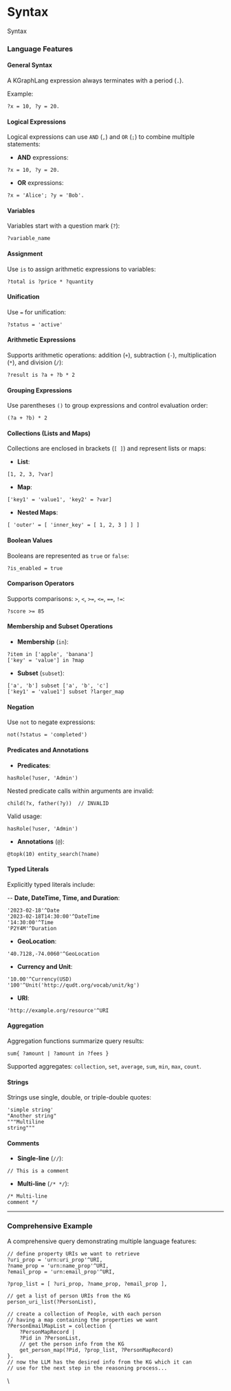 # Syntax

Syntax

### Language Features <a href="#language-features" id="language-features"></a>

#### General Syntax <a href="#general-syntax" id="general-syntax"></a>

A KGraphLang expression always terminates with a period (`.`).

Example:

```kgraph
?x = 10, ?y = 20.
```

#### Logical Expressions <a href="#logical-expressions" id="logical-expressions"></a>

Logical expressions can use `AND` (`,`) and `OR` (`;`) to combine multiple statements:

* **AND** expressions:

```kgraph
?x = 10, ?y = 20.
```

* **OR** expressions:

```kgraph
?x = 'Alice'; ?y = 'Bob'.
```

#### Variables <a href="#variables" id="variables"></a>

Variables start with a question mark (`?`):

```kgraph
?variable_name
```

#### Assignment <a href="#assignment" id="assignment"></a>

Use `is` to assign arithmetic expressions to variables:

```kgraph
?total is ?price * ?quantity
```

#### Unification <a href="#unification" id="unification"></a>

Use `=` for unification:

```kgraph
?status = 'active'
```

#### Arithmetic Expressions <a href="#arithmetic-expressions" id="arithmetic-expressions"></a>

Supports arithmetic operations: addition (`+`), subtraction (`-`), multiplication (`*`), and division (`/`):

```kgraph
?result is ?a + ?b * 2
```

#### Grouping Expressions <a href="#grouping-expressions" id="grouping-expressions"></a>

Use parentheses `()` to group expressions and control evaluation order:

```kgraph
(?a + ?b) * 2
```

#### Collections (Lists and Maps) <a href="#collections-lists-and-maps" id="collections-lists-and-maps"></a>

Collections are enclosed in brackets (`[ ]`) and represent lists or maps:

* **List**:

```kgraph
[1, 2, 3, ?var]
```

* **Map**:

```kgraph
['key1' = 'value1', 'key2' = ?var]
```

* **Nested Maps**:

```kgraph
[ 'outer' = [ 'inner_key' = [ 1, 2, 3 ] ] ]
```

#### Boolean Values <a href="#boolean-values" id="boolean-values"></a>

Booleans are represented as `true` or `false`:

```kgraph
?is_enabled = true
```

#### Comparison Operators <a href="#comparison-operators" id="comparison-operators"></a>

Supports comparisons: `>`, `<`, `>=`, `<=`, `==`, `!=`:

```kgraph
?score >= 85
```

#### Membership and Subset Operations <a href="#membership-and-subset-operations" id="membership-and-subset-operations"></a>

* **Membership** (`in`):

```kgraph
?item in ['apple', 'banana']
['key' = 'value'] in ?map
```

* **Subset** (`subset`):

```kgraph
['a', 'b'] subset ['a', 'b', 'c']
['key1' = 'value1'] subset ?larger_map
```

#### Negation <a href="#negation" id="negation"></a>

Use `not` to negate expressions:

```kgraph
not(?status = 'completed')
```

#### Predicates and Annotations <a href="#predicates-and-annotations" id="predicates-and-annotations"></a>

* **Predicates**:

```kgraph
hasRole(?user, 'Admin')
```

Nested predicate calls within arguments are invalid:

```kgraph
child(?x, father(?y))  // INVALID
```

Valid usage:

```kgraph
hasRole(?user, 'Admin')
```

* **Annotations** (`@`):

```kgraph
@topk(10) entity_search(?name)
```

#### Typed Literals <a href="#typed-literals" id="typed-literals"></a>

Explicitly typed literals include:

\-- **Date, DateTime, Time, and Duration**:

```kgraph
'2023-02-18'^Date
'2023-02-18T14:30:00'^DateTime
'14:30:00'^Time
'P2Y4M'^Duration
```

* **GeoLocation**:

```kgraph
'40.7128,-74.0060'^GeoLocation
```

* **Currency and Unit**:

```kgraph
'10.00'^Currency(USD)
'100'^Unit('http://qudt.org/vocab/unit/kg')
```

* **URI**:

```kgraph
'http://example.org/resource'^URI
```

#### Aggregation <a href="#aggregation" id="aggregation"></a>

Aggregation functions summarize query results:

```kgraph
sum{ ?amount | ?amount in ?fees }
```

Supported aggregates: `collection`, `set`, `average`, `sum`, `min`, `max`, `count`.

#### Strings <a href="#strings" id="strings"></a>

Strings use single, double, or triple-double quotes:

```kgraph
'simple string'
"Another string"
"""Multiline
string"""
```

#### Comments <a href="#comments" id="comments"></a>

* **Single-line** (`//`):

```kgraph
// This is a comment
```

* **Multi-line** (`/* */`):

```kgraph
/* Multi-line
comment */
```

***

### Comprehensive Example <a href="#comprehensive-example" id="comprehensive-example"></a>

A comprehensive query demonstrating multiple language features:

```kgraph
// define property URIs we want to retrieve
?uri_prop = 'urn:uri_prop'^URI,
?name_prop = 'urn:name_prop'^URI,
?email_prop = 'urn:email_prop'^URI,

?prop_list = [ ?uri_prop, ?name_prop, ?email_prop ],

// get a list of person URIs from the KG
person_uri_list(?PersonList), 

// create a collection of People, with each person
// having a map containing the properties we want
?PersonEmailMapList = collection { 
    ?PersonMapRecord | 
    ?Pid in ?PersonList,
    // get the person info from the KG
    get_person_map(?Pid, ?prop_list, ?PersonMapRecord)
}.
// now the LLM has the desired info from the KG which it can 
// use for the next step in the reasoning process...
```

\
